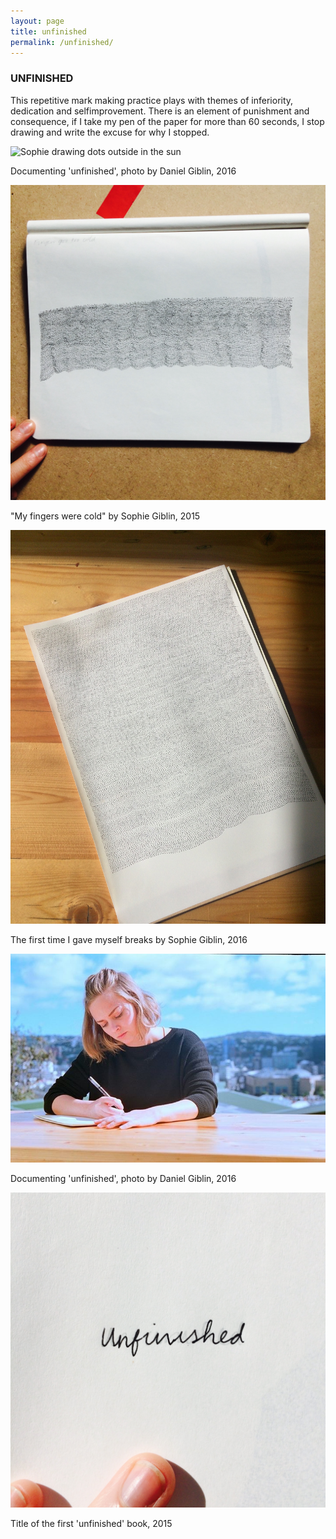 ```yaml
---
layout: page
title: unfinished
permalink: /unfinished/
---
```


<h3 class="center">UNFINISHED</h3>

This ‪repetitive mark making practice plays with themes of ‪inferiority‬, ‪dedication‬ and ‪selfimprovement‬. There is an element of ‪punishment‬ and ‪consequence‬, if I take my pen of the paper for more than 60 seconds, I stop ‪drawing‬ and write‬ the excuse for why I stopped.


![Sophie drawing dots outside in the sun](https://scontent.fakl1-1.fna.fbcdn.net/t31.0-8/12961324_924863207633639_2019564973897542308_o.jpg "In the sun drawing dots")

<span class="caption">Documenting 'unfinished', photo by Daniel Giblin, 2016</span>

![Dots](/img/unfinished/book_red_tape.jpg "Unfinished")

<span class="caption">"My fingers were cold" by Sophie Giblin, 2015</span>

![Dots](/img/unfinished/almost-complete.jpg "Unfinished")

<span class="caption">The first time I gave myself breaks by Sophie Giblin, 2016</span>

![Dots](/img/unfinished/leica_wellington.jpg "Unfinished")

<span class="caption">Documenting 'unfinished', photo by Daniel Giblin, 2016</span>

![Dots](/img/unfinished/written_title.jpg "Unfinished")

<span class="caption">Title of the first 'unfinished' book, 2015</span>










